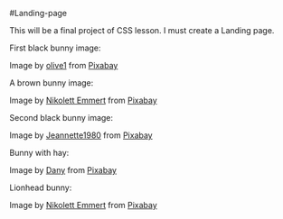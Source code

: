 #Landing-page

This will be a final project of CSS lesson. I must create a Landing page. 

First black bunny image: 

Image by <a href="https://pixabay.com/users/olive1-14957389/?utm_source=link-attribution&utm_medium=referral&utm_campaign=image&utm_content=4778981">olive1</a> from <a href="https://pixabay.com//?utm_source=link-attribution&utm_medium=referral&utm_campaign=image&utm_content=4778981">Pixabay</a>

A brown bunny image:

Image by <a href="https://pixabay.com/users/niki_emmert-13526667/?utm_source=link-attribution&utm_medium=referral&utm_campaign=image&utm_content=8539830">Nikolett Emmert</a> from <a href="https://pixabay.com//?utm_source=link-attribution&utm_medium=referral&utm_campaign=image&utm_content=8539830">Pixabay</a>

Second black bunny image: 

Image by <a href="https://pixabay.com/users/jeannette1980-15621666/?utm_source=link-attribution&utm_medium=referral&utm_campaign=image&utm_content=6489465">Jeannette1980</a> from <a href="https://pixabay.com//?utm_source=link-attribution&utm_medium=referral&utm_campaign=image&utm_content=6489465">Pixabay</a>

Bunny with hay:

Image by <a href="https://pixabay.com/users/milchdrink-2283186/?utm_source=link-attribution&utm_medium=referral&utm_campaign=image&utm_content=1317625">Dany</a> from <a href="https://pixabay.com//?utm_source=link-attribution&utm_medium=referral&utm_campaign=image&utm_content=1317625">Pixabay</a>

Lionhead bunny:

Image by <a href="https://pixabay.com/users/niki_emmert-13526667/?utm_source=link-attribution&utm_medium=referral&utm_campaign=image&utm_content=8539827">Nikolett Emmert</a> from <a href="https://pixabay.com//?utm_source=link-attribution&utm_medium=referral&utm_campaign=image&utm_content=8539827">Pixabay</a>
